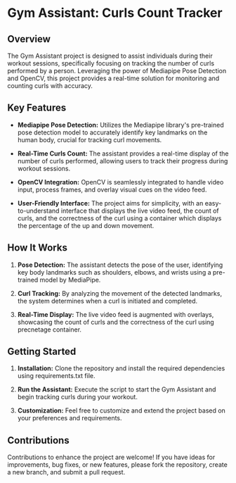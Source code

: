 # Gym Assistant: Curls Count Tracker

## Overview

The Gym Assistant project is designed to assist individuals during their workout sessions, specifically focusing on tracking the number of curls performed by a person. Leveraging the power of Mediapipe Pose Detection and OpenCV, this project provides a real-time solution for monitoring and counting curls with accuracy.

## Key Features

- **Mediapipe Pose Detection:** Utilizes the Mediapipe library's pre-trained pose detection model to accurately identify key landmarks on the human body, crucial for tracking curl movements.

- **Real-Time Curls Count:** The assistant provides a real-time display of the number of curls performed, allowing users to track their progress during workout sessions.

- **OpenCV Integration:** OpenCV is seamlessly integrated to handle video input, process frames, and overlay visual cues on the video feed.

- **User-Friendly Interface:** The project aims for simplicity, with an easy-to-understand interface that displays the live video feed, the count of curls, and the correctness of the curl using a container which displays the percentage of the up and down movement.

## How It Works

1. **Pose Detection:** The assistant detects the pose of the user, identifying key body landmarks such as shoulders, elbows, and wrists using a pre-trained model by MediaPipe.

2. **Curl Tracking:** By analyzing the movement of the detected landmarks, the system determines when a curl is initiated and completed.

3. **Real-Time Display:** The live video feed is augmented with overlays, showcasing the count of curls and the correctness of the curl using precnetage container.

## Getting Started

1. **Installation:** Clone the repository and install the required dependencies using requirements.txt file.

2. **Run the Assistant:** Execute the script to start the Gym Assistant and begin tracking curls during your workout.

3. **Customization:** Feel free to customize and extend the project based on your preferences and requirements.

## Contributions

Contributions to enhance the project are welcome! If you have ideas for improvements, bug fixes, or new features, please fork the repository, create a new branch, and submit a pull request.
